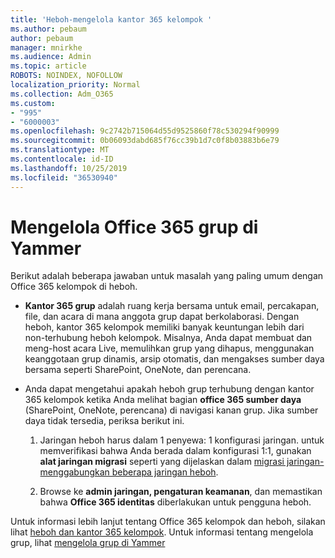 ```yaml
---
title: 'Heboh-mengelola kantor 365 kelompok '
ms.author: pebaum
author: pebaum
manager: mnirkhe
ms.audience: Admin
ms.topic: article
ROBOTS: NOINDEX, NOFOLLOW
localization_priority: Normal
ms.collection: Adm_O365
ms.custom:
- "995"
- "6000003"
ms.openlocfilehash: 9c2742b715064d55d9525860f78c530294f90999
ms.sourcegitcommit: 0b06093dabd685f76cc39b1d7c0f8b03883b6e79
ms.translationtype: MT
ms.contentlocale: id-ID
ms.lasthandoff: 10/25/2019
ms.locfileid: "36530940"
---
```

# <a name="manage-office-365-groups-in-yammer"></a>Mengelola Office 365 grup di Yammer

Berikut adalah beberapa jawaban untuk masalah yang paling umum dengan Office 365 kelompok di heboh.

* **Kantor 365 grup** adalah ruang kerja bersama untuk email, percakapan, file, dan acara di mana anggota grup dapat berkolaborasi. Dengan heboh, kantor 365 kelompok memiliki banyak keuntungan lebih dari non-terhubung heboh kelompok. Misalnya, Anda dapat membuat dan meng-host acara Live, memulihkan grup yang dihapus, menggunakan keanggotaan grup dinamis, arsip otomatis, dan mengakses sumber daya bersama seperti SharePoint, OneNote, dan perencana.

* Anda dapat mengetahui apakah heboh grup terhubung dengan kantor 365 kelompok ketika Anda melihat bagian **office 365 sumber daya** (SharePoint, OneNote, perencana) di navigasi kanan grup. Jika sumber daya tidak tersedia, periksa berikut ini.

  1. Jaringan heboh harus dalam 1 penyewa: 1 konfigurasi jaringan. untuk memverifikasi bahwa Anda berada dalam konfigurasi 1:1, gunakan **alat jaringan migrasi** seperti yang dijelaskan dalam [migrasi jaringan-menggabungkan beberapa jaringan heboh](https://docs.microsoft.com/yammer/configure-your-yammer-network/consolidate-multiple-yammer-networks).

  2. Browse ke **admin jaringan, pengaturan keamanan**, dan memastikan bahwa **Office 365 identitas** diberlakukan untuk pengguna heboh.

Untuk informasi lebih lanjut tentang Office 365 kelompok dan heboh, silakan lihat [heboh dan kantor 365 kelompok](https://docs.microsoft.com/yammer/manage-yammer-groups/yammer-and-office-365-groups?redirectSourcePath=%252fen-us%252farticle%252fYammer-and-Office-365-Groups-d8c239dc-a48b-47ab-b85e-6b4b8191a869). Untuk informasi tentang mengelola grup, lihat [mengelola grup di Yammer](https://support.office.com/article/Manage-a-group-in-Yammer-6e05c6d6-5548-4c88-89cd-e6757a514ef2)
